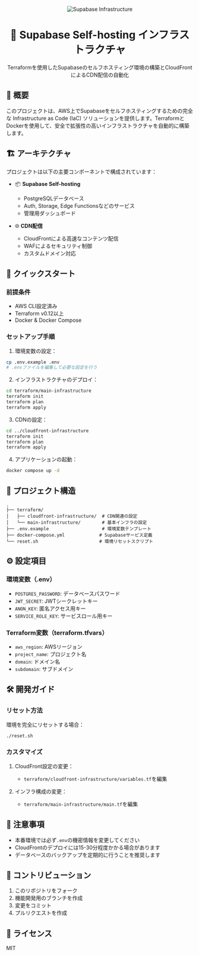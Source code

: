 <div align="center">

![Supabase Infrastructure](assets/header.svg)

# 🌟 Supabase Self-hosting インフラストラクチャ

Terraformを使用したSupabaseのセルフホスティング環境の構築とCloudFrontによるCDN配信の自動化

</div>

## 🎯 概要

このプロジェクトは、AWS上でSupabaseをセルフホスティングするための完全な Infrastructure as Code (IaC) ソリューションを提供します。TerraformとDockerを使用して、安全で拡張性の高いインフラストラクチャを自動的に構築します。

## 🏗️ アーキテクチャ

プロジェクトは以下の主要コンポーネントで構成されています：

- 📦 **Supabase Self-hosting**
  - PostgreSQLデータベース
  - Auth, Storage, Edge Functionsなどのサービス
  - 管理用ダッシュボード

- 🌐 **CDN配信**
  - CloudFrontによる高速なコンテンツ配信
  - WAFによるセキュリティ制御
  - カスタムドメイン対応

## 🚀 クイックスタート

### 前提条件

- AWS CLI設定済み
- Terraform v0.12以上
- Docker & Docker Compose

### セットアップ手順

1. 環境変数の設定：
```bash
cp .env.example .env
# .envファイルを編集して必要な設定を行う
```

2. インフラストラクチャのデプロイ：
```bash
cd terraform/main-infrastructure
terraform init
terraform plan
terraform apply
```

3. CDNの設定：
```bash
cd ../cloudfront-infrastructure
terraform init
terraform plan
terraform apply
```

4. アプリケーションの起動：
```bash
docker compose up -d
```

## 📁 プロジェクト構造

```plaintext
.
├── terraform/
│   ├── cloudfront-infrastructure/  # CDN関連の設定
│   └── main-infrastructure/        # 基本インフラの設定
├── .env.example                    # 環境変数テンプレート
├── docker-compose.yml             # Supabaseサービス定義
└── reset.sh                       # 環境リセットスクリプト
```

## ⚙️ 設定項目

### 環境変数（.env）

- `POSTGRES_PASSWORD`: データベースパスワード
- `JWT_SECRET`: JWTシークレットキー
- `ANON_KEY`: 匿名アクセス用キー
- `SERVICE_ROLE_KEY`: サービスロール用キー

### Terraform変数（terraform.tfvars）

- `aws_region`: AWSリージョン
- `project_name`: プロジェクト名
- `domain`: ドメイン名
- `subdomain`: サブドメイン

## 🛠️ 開発ガイド

### リセット方法

環境を完全にリセットする場合：
```bash
./reset.sh
```

### カスタマイズ

1. CloudFront設定の変更：
   - `terraform/cloudfront-infrastructure/variables.tf`を編集

2. インフラ構成の変更：
   - `terraform/main-infrastructure/main.tf`を編集

## 📝 注意事項

- 本番環境では必ず`.env`の機密情報を変更してください
- CloudFrontのデプロイには15-30分程度かかる場合があります
- データベースのバックアップを定期的に行うことを推奨します

## 🤝 コントリビューション

1. このリポジトリをフォーク
2. 機能開発用のブランチを作成
3. 変更をコミット
4. プルリクエストを作成

## 📄 ライセンス

MIT
